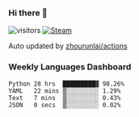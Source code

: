 ### Hi there 👋

![visitors](https://visitor-badge.glitch.me/badge?page_id=zhourunlai)
[![Steam](https://img.shields.io/badge/dynamic/json?label=Steam&query=%24.data.totalSubs&url=https%3A%2F%2Fapi.spencerwoo.com%2Fsubstats%2F%3Fsource%3DsteamGames%26queryKey%3D76561198285156854&suffix=%20Games&logo=steam&labelColor=134375&color=0b1a37&longCache=true)](http://steamcommunity.com/profiles/76561198285156854)

Auto updated by <a href="https://github.com/zhourunlai/zhourunlai/actions" target="_blank">zhourunlai/actions</a>

### Weekly Languages Dashboard

<!--PART:wakatime-->
```text
Python 28 hrs  █████████▓ 98.26%
YAML   22 mins ▒░░░░░░░░░ 1.29%
Text   7 mins  ▒░░░░░░░░░ 0.43%
JSON   0 secs  ▒░░░░░░░░░ 0.02%
```
<!--PART:wakatime-->
